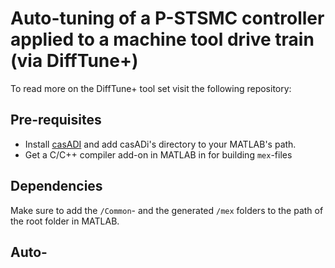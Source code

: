 # Auto-tuning of a P-STSMC controller applied to a machine tool drive train (via DiffTune+)

To read more on the DiffTune+ tool set visit the following repository: [](https://github.com/Sheng-Cheng/DiffTuneOpenSource/tree/main)

## Pre-requisites
* Install [casADI](https://web.casadi.org/get/) and add casADi's directory to your MATLAB's path. 
* Get a C/C++ compiler add-on in MATLAB in for building `mex`-files

## Dependencies
Make sure to add the `/Common`- and the generated `/mex` folders to the path of the root folder in MATLAB.


## Auto-
